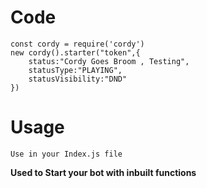 # Code
```
const cordy = require('cordy')
new cordy().starter("token",{
    status:"Cordy Goes Broom , Testing",
    statusType:"PLAYING",
    statusVisibility:"DND"
})
```
# Usage
```
Use in your Index.js file
```
**Used to Start your bot with inbuilt functions**